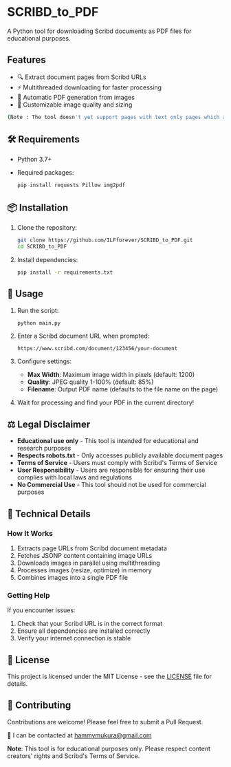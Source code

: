 # SCRIBD_to_PDF

A Python tool for downloading Scribd documents as PDF files for educational purposes.

## Features

- 🔍 Extract document pages from Scribd URLs
- ⚡ Multithreaded downloading for faster processing
- 📄 Automatic PDF generation from images
- 🔧 Customizable image quality and sizing
 ```bash
(Note : The tool doesn't yet support pages with text only pages which are pictures)
  ```
## 🛠️ Requirements

- Python 3.7+
- Required packages:

  ```bash
  pip install requests Pillow img2pdf
  ```

## 📦 Installation

1. Clone the repository:
   ```bash
   git clone https://github.com/ILFforever/SCRIBD_to_PDF.git
   cd SCRIBD_to_PDF
   ```

2. Install dependencies:
   ```bash
   pip install -r requirements.txt
   ```

## 🚀 Usage

1. Run the script:
   ```bash
   python main.py
   ```

2. Enter a Scribd document URL when prompted:
   ```
   https://www.scribd.com/document/123456/your-document
   ```

3. Configure settings:
   - **Max Width**: Maximum image width in pixels (default: 1200)
   - **Quality**: JPEG quality 1-100% (default: 85%)
   - **Filename**: Output PDF name (defaults to the file name on the page)

4. Wait for processing and find your PDF in the current directory!

## ⚖️ Legal Disclaimer

- **Educational use only** - This tool is intended for educational and research purposes
- **Respects robots.txt** - Only accesses publicly available document pages
- **Terms of Service** - Users must comply with Scribd's Terms of Service
- **User Responsibility** - Users are responsible for ensuring their use complies with local laws and regulations
- **No Commercial Use** - This tool should not be used for commercial purposes

## 🔧 Technical Details

### How It Works
1. Extracts page URLs from Scribd document metadata
2. Fetches JSONP content containing image URLs
3. Downloads images in parallel using multithreading
4. Processes images (resize, optimize) in memory
5. Combines images into a single PDF file

### Getting Help

If you encounter issues:
1. Check that your Scribd URL is in the correct format
2. Ensure all dependencies are installed correctly
3. Verify your internet connection is stable

## 📝 License

This project is licensed under the MIT License - see the [LICENSE](LICENSE) file for details.

## 🤝 Contributing

Contributions are welcome! Please feel free to submit a Pull Request.

💖 I can be contacted at hammymukura@gmail.com

**Note**: This tool is for educational purposes only. Please respect content creators' rights and Scribd's Terms of Service.
